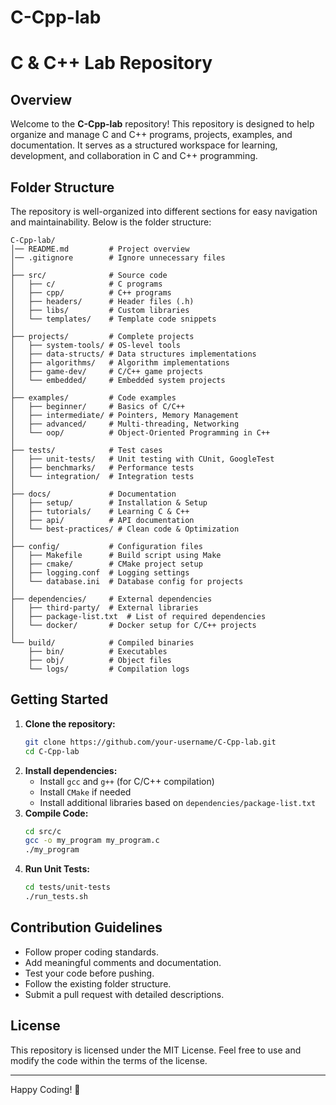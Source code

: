 # C-Cpp-lab
# C & C++ Lab Repository

## Overview
Welcome to the **C-Cpp-lab** repository! This repository is designed to help organize and manage C and C++ programs, projects, examples, and documentation. It serves as a structured workspace for learning, development, and collaboration in C and C++ programming.

## Folder Structure
The repository is well-organized into different sections for easy navigation and maintainability. Below is the folder structure:

```
C-Cpp-lab/
│── README.md         # Project overview
│── .gitignore        # Ignore unnecessary files
│
├── src/              # Source code
│   ├── c/            # C programs
│   ├── cpp/          # C++ programs
│   ├── headers/      # Header files (.h)
│   ├── libs/         # Custom libraries
│   └── templates/    # Template code snippets
│
├── projects/         # Complete projects
│   ├── system-tools/ # OS-level tools
│   ├── data-structs/ # Data structures implementations
│   ├── algorithms/   # Algorithm implementations
│   ├── game-dev/     # C/C++ game projects
│   └── embedded/     # Embedded system projects
│
├── examples/         # Code examples
│   ├── beginner/     # Basics of C/C++
│   ├── intermediate/ # Pointers, Memory Management
│   ├── advanced/     # Multi-threading, Networking
│   └── oop/          # Object-Oriented Programming in C++
│
├── tests/            # Test cases
│   ├── unit-tests/   # Unit testing with CUnit, GoogleTest
│   ├── benchmarks/   # Performance tests
│   └── integration/  # Integration tests
│
├── docs/             # Documentation
│   ├── setup/        # Installation & Setup
│   ├── tutorials/    # Learning C & C++
│   ├── api/          # API documentation
│   └── best-practices/ # Clean code & Optimization
│
├── config/           # Configuration files
│   ├── Makefile      # Build script using Make
│   ├── cmake/        # CMake project setup
│   ├── logging.conf  # Logging settings
│   └── database.ini  # Database config for projects
│
├── dependencies/     # External dependencies
│   ├── third-party/  # External libraries
│   ├── package-list.txt  # List of required dependencies
│   └── docker/       # Docker setup for C/C++ projects
│
└── build/            # Compiled binaries
    ├── bin/          # Executables
    ├── obj/          # Object files
    └── logs/         # Compilation logs
```

## Getting Started
1. **Clone the repository:**
   ```bash
   git clone https://github.com/your-username/C-Cpp-lab.git
   cd C-Cpp-lab
   ```
2. **Install dependencies:**
   - Install `gcc` and `g++` (for C/C++ compilation)
   - Install `CMake` if needed
   - Install additional libraries based on `dependencies/package-list.txt`
3. **Compile Code:**
   ```bash
   cd src/c
   gcc -o my_program my_program.c
   ./my_program
   ```
4. **Run Unit Tests:**
   ```bash
   cd tests/unit-tests
   ./run_tests.sh
   ```

## Contribution Guidelines
- Follow proper coding standards.
- Add meaningful comments and documentation.
- Test your code before pushing.
- Follow the existing folder structure.
- Submit a pull request with detailed descriptions.

## License
This repository is licensed under the MIT License. Feel free to use and modify the code within the terms of the license.

---
Happy Coding! 🚀



